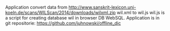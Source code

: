 Application convert data from http://www.sanskrit-lexicon.uni-koeln.de/scans/WILScan/2014/downloads/wilxml.zip 
wil.xml to wil.js
wil.js is a script for creating database wil in browser DB WebSQL.
Application is in git repositorie: https://github.com/juhnowski/offline_dic